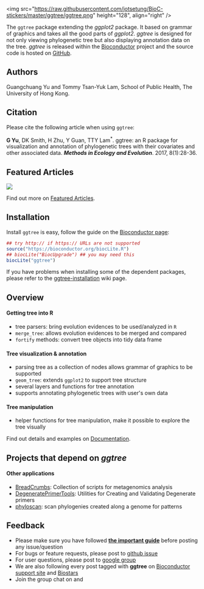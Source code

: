 <!-- addtoany:= -->


<img src="https://raw.githubusercontent.com/jotsetung/BioC-stickers/master/ggtree/ggtree.png" height="128", align="right" />

<link rel="stylesheet" href="https://guangchuangyu.github.io/css/font-awesome.min.css">

<!-- release:=ggtree -->
<!-- devel:=ggtree -->
<!-- download:=ggtree:=total -->
<!-- download:=ggtree:=month -->


The `ggtree` package extending the *ggplot2* package. It based on grammar of graphics and takes all the good parts of *ggplot2*.  *ggtree* is designed for not only viewing phylogenetic tree but also displaying annotation data on the tree.
*ggtree* is released within the [Bioconductor](https://bioconductor.org/packages/ggtree/) project and the source code is hosted on <a href="https://github.com/GuangchuangYu/ggtree"><i class="fa fa-github fa-lg"></i> GitHub</a>.


## <i class="fa fa-user"></i> Authors

Guangchuang Yu and Tommy Tsan-Yuk Lam, School of Public Health, The University of Hong Kong.

## <i class="fa fa-book"></i> Citation

Please cite the following article when using `ggtree`:

<!-- doi:=10.1111/2041-210X.12628 -->
<!-- citation:=HtEfBTGE9r8C:=7268358477862164627 -->
<!-- altmetric:=10533079 -->

__G Yu__, DK Smith, H Zhu, Y Guan, TTY Lam<sup>\*</sup>. ggtree: an R package for visualization and annotation of phylogenetic trees with their covariates and other associated data. __*Methods in Ecology and Evolution*__. 2017, 8(1):28-36.

## <i class="fa fa-pencil"></i> Featured Articles

![](https://guangchuangyu.github.io/featured_img/ggtree/2015_peiyu_1-s2.0-S1567134815300721-gr1.jpg)

<i class="fa fa-hand-o-right"></i> Find out more on <i class="fa fa-pencil"></i> [Featured Articles](https://guangchuangyu.github.io/ggtree/featuredArticles/).

## <i class="fa fa-download"></i> Installation

Install `ggtree` is easy, follow the guide on the [Bioconductor page](https://bioconductor.org/packages/ggtree/):

```r
## try http:// if https:// URLs are not supported
source("https://bioconductor.org/biocLite.R")
## biocLite("BiocUpgrade") ## you may need this
biocLite("ggtree")
```

If you have problems when installing some of the dependent packages, please refer to the [ggtree-installation](https://github.com/GuangchuangYu/ggtree/wiki/ggtree-installation) wiki page.

## <i class="fa fa-cogs"></i> Overview

#### <i class="fa fa-angle-double-right"></i> Getting tree into R

+ tree parsers: bring evolution evidences to be used/analyzed in `R`
+ `merge_tree`: allows evolution evidences to be merged and compared
+ `fortify` methods: convert tree objects into tidy data frame

#### <i class="fa fa-angle-double-right"></i> Tree visualization & annotation

+ parsing tree as a collection of nodes allows grammar of graphics to be supported
+ `geom_tree`: extends `ggplot2` to support tree structure
+ several layers and functions for tree annotation
+ supports annotating phylogenetic trees with user's own data

#### <i class="fa fa-angle-double-right"></i> Tree manipulation

+ helper functions for tree manipulation, make it possible to explore the tree visually

<i class="fa fa-hand-o-right"></i> Find out details and examples on <i class="fa fa-book"></i> [Documentation](https://guangchuangyu.github.io/ggtree/documentation/).




## <i class="fa fa-code-fork"></i> Projects that depend on _ggtree_

<!-- package_depend:=ggtree:=CRAN -->

<!-- package_depend:=ggtree:=BioC -->

#### <i class="fa fa-angle-double-right"></i> Other applications

+ [BreadCrumbs](https://bitbucket.org/biobakery/breadcrumbs): Collection of scripts for metagenomics analysis
+ [DegeneratePrimerTools](https://github.com/esnapd/DegeneratePrimerTools): Utilities for Creating and Validating Degenerate primers
+ [phyloscan](https://github.com/olli0601/phyloscan): scan phylogenies created along a genome for patterns


## <i class="fa fa-comments"></i> Feedback

<ul class="fa-ul">
	<li><i class="fa-li fa fa-hand-o-right"></i> Please make sure you have followed <a href="https://guangchuangyu.github.io/2016/07/how-to-bug-author/"><strong>the important guide</strong></a> before posting any issue/question</li>
	<li><i class="fa-li fa fa-bug"></i> For bugs or feature requests, please post to <i class="fa fa-github-alt"></i> <a href="https://github.com/GuangchuangYu/ggtree/issues">github issue</a></li>
	<li><i class="fa-li fa fa-question"></i>  For user questions, please post to <i class="fa fa-google"></i> <a href="https://groups.google.com/forum/#!forum/bioc-ggtree">google group</a></li>
	<li><i class="fa-li fa fa-support"></i> We are also following every post tagged with <strong>ggtree</strong> on <a href="https://support.bioconductor.org">Bioconductor support site</a> and <a href="https://www.biostars.org">Biostars</a></li>
	<li><i class="fa-li fa fa-commenting"></i> Join the group chat on <a href="https://twitter.com/hashtag/ggtree"><i class="fa fa-twitter fa-lg"></i></a> and <a href="http://huati.weibo.com/k/ggtree"><i class="fa fa-weibo fa-lg"></i></a></li>
</ul>


